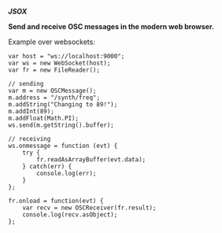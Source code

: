 ***JSOX***

**Send and receive OSC messages in the modern web browser.**

Example over websockets:

    var host = "ws://localhost:9000";
    var ws = new WebSocket(host); 
    var fr = new FileReader();

    // sending 
    var m = new OSCMessage();    
    m.address = "/synth/freq";              
    m.addString("Changing to 89!");
    m.addInt(89);
    m.addFloat(Math.PI);
    ws.send(m.getString().buffer);    

    // receiving 
    ws.onmessage = function (evt) { 
        try {
            fr.readAsArrayBuffer(evt.data);            
        } catch(err) {
            console.log(err);
        }
    };

    fr.onload = function(evt) {
        var recv = new OSCReceiver(fr.result);
        console.log(recv.asObject);
    };
